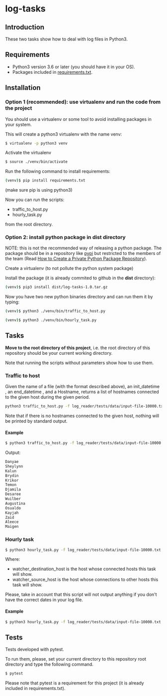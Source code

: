 # log-tasks

## Introduction

These two tasks show how to deal with log files in Python3.

## Requirements

- Python3 version 3.6 or later (you should have it in your OS).
- Packages included in [requirements.txt](requirements.txt).

## Installation

### Option 1 (recommended): use virtualenv and run the code from the project

You should use a virtualenv or some tool to avoid installing packages in your system.

This will create a python3 virtualenv with the name venv:

```bash
$ virtualenv -p python3 venv
```

Activate the virtualenv

```bash
$ source ./venv/bin/activate
```

Run the following command to install requirements:

```bash
(venv)$ pip install requirements.txt
```

(make sure pip is using python3)

Now you can run the scripts:

- traffic_to_host.py
- hourly_task.py

from the root directory.
 

### Option 2: install python package in dist directory

NOTE: this is not the recommended way of releasing a python package.
The package should be in a repository like [pypi](https://pypi.org/) but restricted to the members of the team
(Read [How to Create a Private Python Package Repository](https://www.linode.com/docs/applications/project-management/how-to-create-a-private-python-package-repository/)). 

Create a virtualenv (to not pollute the python system package)

Install the package (it is already commited to github in the **dist** directory):

```bash
(venv)$ pip3 install dist/log-tasks-1.0.tar.gz
```

Now you have two new python binaries directory and can run them it by typing:

```bash
(venv)$ python3 ./venv/bin/traffic_to_host.py
```

```bash
(venv)$ python3 ./venv/bin/hourly_task.py
```

## Tasks

**Move to the root directory of this project**,
i.e. the root directory of this repository should be your current working directory.

Note that running the scripts without parameters show how to use them.

### Traffic to host

Given the name of a file (with the format described above), an  init_datetime , an end_datetime , and a Hostname,
returns a list of hostnames connected to the given host during the given period.

```bash
python3 traffic_to_host.py -f log_reader/tests/data/input-file-10000.txt -init <start timestamp> -end <end timestamp> -host <Host to monitor traffic>
```

Note that if there is no hostnames connected to the given host, nothing will be printed by standard output.

#### Example

```bash
$ python3 traffic_to_host.py -f log_reader/tests/data/input-file-10000.txt -init 1565647313867 -end 1565733331098 -host Zoeann
```
Output:
```bash
Danyae
Sheylynn
Kalun
Brydin
Krikor
Temon
Djamila
Desaree
Wuilber
Augustina
Osualdo
Kayjah
Zaid
Aleece
Maigen
```

### Hourly task

```bash
$ python3 hourly_task.py -f log_reader/tests/data/input-file-10000.txt -wdh <watched_destination_host> -wsh <watched_source_host>
```

Where:
- watcher_destination_host is the host whose connected hosts this task will show.
- watcher_source_host is the host whose connections to other hosts this task will show.

Please, take in account that this script will not output anything if you don't have the correct dates in your log file.

#### Example

```bash
$ python3 hourly_task.py -f log_reader/tests/data/input-file-10000.txt -wdh Dekevious -wsh Zoeann
```

## Tests
Tests developed with pytest.

To run them, please, set your current directory to this repository root directory and type the following command.

```bash
$ pytest
```

Please note that pytest is a requirement for this project (it is already included in requirements.txt).